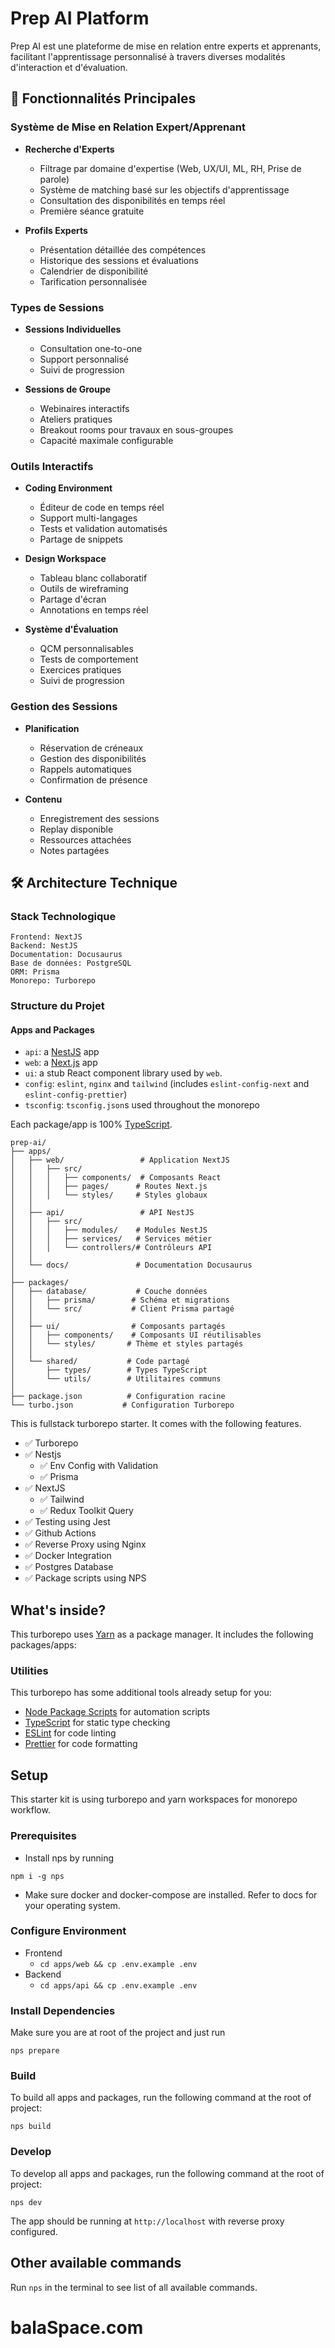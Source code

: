 # Prep AI Platform

Prep AI est une plateforme de mise en relation entre experts et apprenants, facilitant l'apprentissage personnalisé à travers diverses modalités d'interaction et d'évaluation.

## 🎯 Fonctionnalités Principales

### Système de Mise en Relation Expert/Apprenant

- **Recherche d'Experts**

  - Filtrage par domaine d'expertise (Web, UX/UI, ML, RH, Prise de parole)
  - Système de matching basé sur les objectifs d'apprentissage
  - Consultation des disponibilités en temps réel
  - Première séance gratuite

- **Profils Experts**
  - Présentation détaillée des compétences
  - Historique des sessions et évaluations
  - Calendrier de disponibilité
  - Tarification personnalisée

### Types de Sessions

- **Sessions Individuelles**

  - Consultation one-to-one
  - Support personnalisé
  - Suivi de progression

- **Sessions de Groupe**
  - Webinaires interactifs
  - Ateliers pratiques
  - Breakout rooms pour travaux en sous-groupes
  - Capacité maximale configurable

### Outils Interactifs

- **Coding Environment**

  - Éditeur de code en temps réel
  - Support multi-langages
  - Tests et validation automatisés
  - Partage de snippets

- **Design Workspace**

  - Tableau blanc collaboratif
  - Outils de wireframing
  - Partage d'écran
  - Annotations en temps réel

- **Système d'Évaluation**
  - QCM personnalisables
  - Tests de comportement
  - Exercices pratiques
  - Suivi de progression

### Gestion des Sessions

- **Planification**

  - Réservation de créneaux
  - Gestion des disponibilités
  - Rappels automatiques
  - Confirmation de présence

- **Contenu**
  - Enregistrement des sessions
  - Replay disponible
  - Ressources attachées
  - Notes partagées

## 🛠 Architecture Technique

### Stack Technologique

```
Frontend: NextJS
Backend: NestJS
Documentation: Docusaurus
Base de données: PostgreSQL
ORM: Prisma
Monorepo: Turborepo
```

### Structure du Projet

#### Apps and Packages

- `api`: a [NestJS](https://nestjs.com/) app
- `web`: a [Next.js](https://nextjs.org) app
- `ui`: a stub React component library used by `web`.
- `config`: `eslint`, `nginx` and `tailwind` (includes `eslint-config-next` and `eslint-config-prettier`)
- `tsconfig`: `tsconfig.json`s used throughout the monorepo

Each package/app is 100% [TypeScript](https://www.typescriptlang.org/).

```
prep-ai/
├── apps/
│   ├── web/                 # Application NextJS
│   │   ├── src/
│   │   │   ├── components/  # Composants React
│   │   │   ├── pages/      # Routes Next.js
│   │   │   └── styles/     # Styles globaux
│   │
│   ├── api/                 # API NestJS
│   │   ├── src/
│   │   │   ├── modules/    # Modules NestJS
│   │   │   ├── services/   # Services métier
│   │   │   └── controllers/# Contrôleurs API
│   │
│   └── docs/               # Documentation Docusaurus
│
├── packages/
│   ├── database/           # Couche données
│   │   ├── prisma/        # Schéma et migrations
│   │   └── src/           # Client Prisma partagé
│   │
│   ├── ui/                # Composants partagés
│   │   ├── components/    # Composants UI réutilisables
│   │   └── styles/       # Thème et styles partagés
│   │
│   └── shared/           # Code partagé
│       ├── types/        # Types TypeScript
│       └── utils/        # Utilitaires communs
│
├── package.json          # Configuration racine
└── turbo.json           # Configuration Turborepo
```

This is fullstack turborepo starter. It comes with the following features.

- ✅ Turborepo
- ✅ Nestjs
  - ✅ Env Config with Validation
  - ✅ Prisma
- ✅ NextJS
  - ✅ Tailwind
  - ✅ Redux Toolkit Query
- ✅ Testing using Jest
- ✅ Github Actions
- ✅ Reverse Proxy using Nginx
- ✅ Docker Integration
- ✅ Postgres Database
- ✅ Package scripts using NPS

## What's inside?

This turborepo uses [Yarn](https://classic.yarnpkg.com/lang/en/) as a package manager. It includes the following packages/apps:

### Utilities

This turborepo has some additional tools already setup for you:

- [Node Package Scripts](https://github.com/sezna/nps#readme) for automation scripts
- [TypeScript](https://www.typescriptlang.org/) for static type checking
- [ESLint](https://eslint.org/) for code linting
- [Prettier](https://prettier.io) for code formatting

## Setup

This starter kit is using turborepo and yarn workspaces for monorepo workflow.

### Prerequisites

- Install nps by running

```
npm i -g nps
```

- Make sure docker and docker-compose are
  installed. Refer to docs for your operating system.

### Configure Environment

- Frontend
  - `cd apps/web && cp .env.example .env`
- Backend
  - `cd apps/api && cp .env.example .env`

### Install Dependencies

Make sure you are at root of the project and just run

```
nps prepare
```

### Build

To build all apps and packages, run the following command at the root of project:

```
nps build
```

### Develop

To develop all apps and packages, run the following command at the root of project:

```
nps dev
```

The app should be running at `http://localhost` with reverse proxy configured.

## Other available commands

Run `nps` in the terminal to see list of all available commands.

# balaSpace.com
